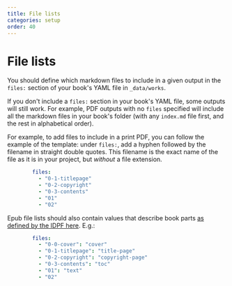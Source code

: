 ```yaml
---
title: File lists
categories: setup
order: 40
---
```


# File lists

You should define which markdown files to include in a given output in the `files:` section of your book's YAML file in `_data/works`.

If you don't include a `files:` section in your book's YAML file, some outputs will still work. For example, PDF outputs with no `files` specified will include all the markdown files in your book's folder (with any `index.md` file first, and the rest in alphabetical order).

For example, to add files to include in a print PDF, you can follow the example of the template: under `files:`, add a hyphen followed by the filename in straight double quotes. This filename is the exact name of the file as it is in your project, but *without* a file extension. 

``` yaml
        files:
          - "0-1-titlepage"
          - "0-2-copyright"
          - "0-3-contents"
          - "01"
          - "02"
```

Epub file lists should also contain values that describe book parts [as defined by the IDPF here](http://www.idpf.org/epub/20/spec/OPF_2.0.1_draft.htm#Section2.6). E.g.:

``` yaml
        files:
          - "0-0-cover": "cover"
          - "0-1-titlepage": "title-page"
          - "0-2-copyright": "copyright-page"
          - "0-3-contents": "toc"
          - "01": "text"
          - "02"
```

